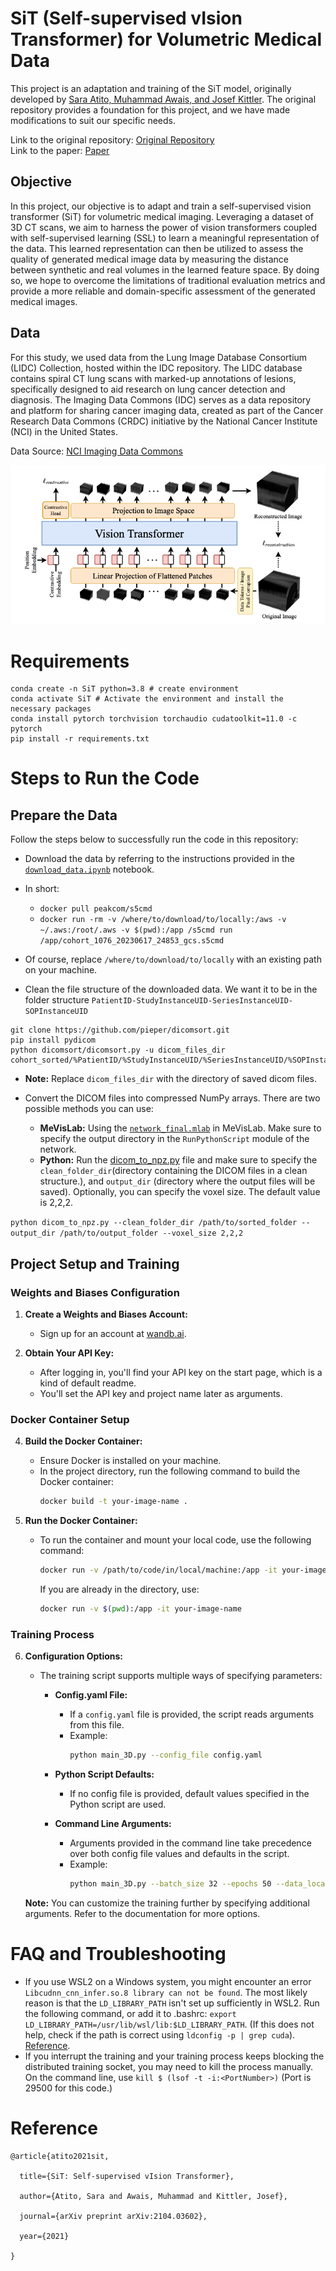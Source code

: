 # SiT (Self-supervised vIsion Transformer) for Volumetric Medical Data

This project is an adaptation and training of the SiT model, originally developed by [Sara Atito, Muhammad Awais, and Josef Kittler](https://github.com/Sara-Ahmed/SiT). The original repository provides a foundation for this project, and we have made modifications to suit our specific needs.

Link to the original repository: [Original Repository](https://github.com/Sara-Ahmed/SiT)
</br>Link to the paper: [Paper](https://arxiv.org/abs/2104.03602)

## Objective

In this project, our objective is to adapt and train a self-supervised vision transformer (SiT) for volumetric medical imaging. Leveraging a dataset of 3D CT scans, we aim to harness the power of vision transformers coupled with self-supervised learning (SSL) to learn a meaningful representation of the data. This learned representation can then be utilized to assess the quality of generated medical image data by measuring the distance between synthetic and real volumes in the learned feature space. By doing so, we hope to overcome the limitations of traditional evaluation metrics and provide a more reliable and domain-specific assessment of the generated medical images.

## Data 
For this study, we used data from the Lung Image Database Consortium (LIDC) Collection, hosted within the IDC repository. The LIDC database contains spiral CT lung scans with marked-up annotations of lesions, specifically designed to aid research on lung cancer detection and diagnosis.
The Imaging Data Commons (IDC) serves as a data repository and platform for sharing cancer imaging data, created as part of the Cancer Research Data Commons (CRDC) initiative by the National Cancer Institute (NCI) in the United States.

Data Source: [NCI Imaging Data Commons](https://aacrjournals.org/cancerres/article/81/16/4188/670283/NCI-Imaging-Data-CommonsNCI-Imaging-Data-Commons)



![](imgs/architecture_new.png)


# Requirements
```
conda create -n SiT python=3.8 # create environment
conda activate SiT # Activate the environment and install the necessary packages
conda install pytorch torchvision torchaudio cudatoolkit=11.0 -c pytorch
pip install -r requirements.txt
```
# Steps to Run the Code

## Prepare the Data
Follow the steps below to successfully run the code in this repository:

- Download the data by referring to the instructions provided in the [`download_data.ipynb`](./download_data.ipynb) notebook.
- In short:
  - `docker pull peakcom/s5cmd`
  - `docker run -rm -v /where/to/download/to/locally:/aws -v ~/.aws:/root/.aws -v $(pwd):/app /s5cmd run /app/cohort_1076_20230617_24853_gcs.s5cmd`
- Of course, replace `/where/to/download/to/locally` with an existing path on your machine.

- Clean the file structure of the downloaded data. We want it to be in the folder structure `PatientID-StudyInstanceUID-SeriesInstanceUID-SOPInstanceUID`
```
git clone https://github.com/pieper/dicomsort.git
pip install pydicom
python dicomsort/dicomsort.py -u dicom_files_dir cohort_sorted/%PatientID/%StudyInstanceUID/%SeriesInstanceUID/%SOPInstanceUID.dcm
```
- **Note:** Replace `dicom_files_dir` with the directory of saved dicom files.

- Convert the DICOM files into compressed NumPy arrays. There are two possible methods you can use:
  - **MeVisLab:** Using the [`network_final.mlab`](./network_final.mlab) in MeVisLab. Make sure to specify the output directory in the `RunPythonScript` module of the network.
  - **Python:** Run the [dicom_to_npz.py](./dicom_to_npz.py) file and make sure to specify the `clean_folder_dir`(directory containing the DICOM files in a clean structure.), and `output_dir` (directory where the output files will be saved). Optionally, you can specify the voxel size. The default value is 2,2,2.

`python dicom_to_npz.py --clean_folder_dir /path/to/sorted_folder --output_dir /path/to/output_folder --voxel_size 2,2,2`


## Project Setup and Training

### Weights and Biases Configuration

1. **Create a Weights and Biases Account:**
   - Sign up for an account at [wandb.ai](https://wandb.ai).

2. **Obtain Your API Key:**
   - After logging in, you'll find your API key on the start page, which is a kind of default readme.
   - You'll set the API key and project name later as arguments.

### Docker Container Setup

4. **Build the Docker Container:**
   - Ensure Docker is installed on your machine.
   - In the project directory, run the following command to build the Docker container:
     ```bash
     docker build -t your-image-name .
     ```

5. **Run the Docker Container:**
   - To run the container and mount your local code, use the following command:
     ```bash
     docker run -v /path/to/code/in/local/machine:/app -it your-image-name
     ```
     If you are already in the directory, use:
     ```bash
     docker run -v $(pwd):/app -it your-image-name
     ```

### Training Process

6. **Configuration Options:**
   - The training script supports multiple ways of specifying parameters:
      - **Config.yaml File:**
        - If a `config.yaml` file is provided, the script reads arguments from this file. 
        - Example:
          ```bash
          python main_3D.py --config_file config.yaml
          ```

      - **Python Script Defaults:**
        - If no config file is provided, default values specified in the Python script are used.

      - **Command Line Arguments:**
        - Arguments provided in the command line take precedence over both config file values and defaults in the script.
        - Example:
          ```bash
          python main_3D.py --batch_size 32 --epochs 50 --data_location './data'
          ```

   **Note:** You can customize the training further by specifying additional arguments. Refer to the documentation for more options.


# FAQ and Troubleshooting

* If you use WSL2 on a Windows system, you might encounter an error `Libcudnn_cnn_infer.so.8 library can not be found`. The most likely reason is that the `LD_LIBRARY_PATH` isn't set up sufficiently in WSL2. Run the following command, or add it to .bashrc: `export LD_LIBRARY_PATH=/usr/lib/wsl/lib:$LD_LIBRARY_PATH`. (If this does not help, check if the path is correct using `ldconfig -p | grep cuda`). [Reference](https://discuss.pytorch.org/t/libcudnn-cnn-infer-so-8-library-can-not-found/164661).
* If you interrupt the training and your training process keeps blocking the distributed training socket, you may need to kill the process manually. On the command line, use `kill $ (lsof -t -i:<PortNumber>)` (Port is 29500 for this code.)

# Reference


```
@article{atito2021sit,

  title={SiT: Self-supervised vIsion Transformer},

  author={Atito, Sara and Awais, Muhammad and Kittler, Josef},

  journal={arXiv preprint arXiv:2104.03602},

  year={2021}

}
```


